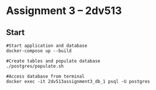 # Assignment 3 – 2dv513

## Start
```
#Start application and database
docker-compose up --build

#Create tables and populate database
./postgres/populate.sh

#Access database from terminal
docker exec -it 2dv513assignment3_db_1 psql -U postgres
```
